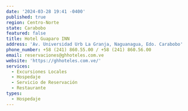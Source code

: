 ```yaml
---
date: '2024-03-28 19:41 -0400'
published: true
region: Centro-Norte
state: Carabobo
featured: false
title: Hotel Guaparo INN
address: 'Av. Universidad Urb La Granja, Naguanagua, Edo. Carabobo'
phone_number: +58 (241) 860.55.00 / +58 (241) 860.56.00
email: reservaciones@ghhoteles.com.ve
website: 'https://ghhoteles.com.ve/'
services:
  - Excursiones Locales
  - Hospedaje
  - Servicio de Reservación
  - Restaurante
types:
  - Hospedaje
---
```


